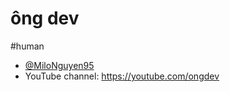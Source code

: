 # ông dev

#human

- [@MiloNguyen95](https://github.com/MiloNguyen95)
- YouTube channel: <https://youtube.com/ongdev>
